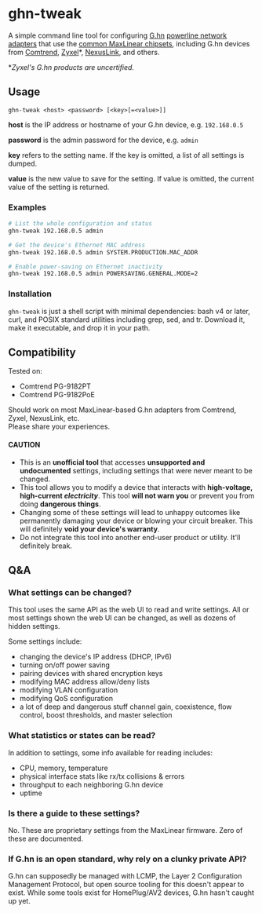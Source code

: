 # ghn-tweak

A simple command line tool for configuring [G.hn](https://en.wikipedia.org/wiki/G.hn) [powerline network adapters](https://homegridforum.org/certified-systems/) that use the [common MaxLinear chipsets](https://www.maxlinear.com/products/connectivity/wired/g-hn), including G.hn devices from [Comtrend](https://us.comtrend.com/g-hn-powerline/), [Zyxel](https://www.zyxel.com/us/en/products_services/home-powerline_and_adapters.shtml)*, [NexusLink](https://nexuslinkusa.com/discover-nexuslink/g-hn-powerline-everything-you-need-to-know/), and others.

**Zyxel's G.hn products are uncertified.*

## Usage

```
ghn-tweak <host> <password> [<key>[=<value>]]
```

**host** is the IP address or hostname of your G.hn device, e.g. `192.168.0.5`

**password** is the admin password for the device, e.g. `admin`

**key** refers to the setting name.  If the key is omitted, a list of all settings is dumped.

**value** is the new value to save for the setting.  If value is omitted, the current value of the setting is returned.

### Examples

```bash
# List the whole configuration and status
ghn-tweak 192.168.0.5 admin

# Get the device's Ethernet MAC address
ghn-tweak 192.168.0.5 admin SYSTEM.PRODUCTION.MAC_ADDR

# Enable power-saving on Ethernet inactivity
ghn-tweak 192.168.0.5 admin POWERSAVING.GENERAL.MODE=2
```

### Installation

`ghn-tweak` is just a shell script with minimal dependencies: bash v4 or later, curl, and POSIX standard utilities including grep, sed, and tr.  Download it, make it executable, and drop it in your path.

## Compatibility

Tested on:

* Comtrend PG-9182PT
* Comtrend PG-9182PoE

Should work on most MaxLinear-based G.hn adapters from Comtrend, Zyxel, NexusLink, etc.  
Please share your experiences.

#### CAUTION

* This is an **unofficial tool** that accesses **unsupported and undocumented** settings, including settings that were never meant to be changed.
* This tool allows you to modify a device that interacts with **high-voltage, high-current *electricity***.  This tool **will not warn you** or prevent you from doing **dangerous things**.
* Changing some of these settings will lead to unhappy outcomes like permanently damaging your device or blowing your circuit breaker. This will definitely **void your device's warranty**.
* Do not integrate this tool into another end-user product or utility.  It'll definitely break.

## Q&A

### What settings can be changed?

This tool uses the same API as the web UI to read and write settings.  All or most settings shown the web UI can be changed, as well as dozens of hidden settings.

Some settings include:

* changing the device's IP address (DHCP, IPv6)
* turning on/off power saving
* pairing devices with shared encryption keys
* modifying MAC address allow/deny lists
* modifying VLAN configuration
* modifying QoS configuration
* a lot of deep and dangerous stuff channel gain, coexistence, flow control, boost thresholds, and master selection 

### What statistics or states can be read?

In addition to settings, some info available for reading includes:

* CPU, memory, temperature
* physical interface stats like rx/tx collisions & errors
* throughput to each neighboring G.hn device
* uptime

### Is there a guide to these settings?

No. These are proprietary settings from the MaxLinear firmware. Zero of these are documented.

### If G.hn is an open standard, why rely on a clunky private API?

G.hn can supposedly be managed with LCMP, the Layer 2 Configuration Management Protocol, but open source tooling for this doesn't appear to exist.  While some tools exist for HomePlug/AV2 devices, G.hn hasn't caught up yet.
